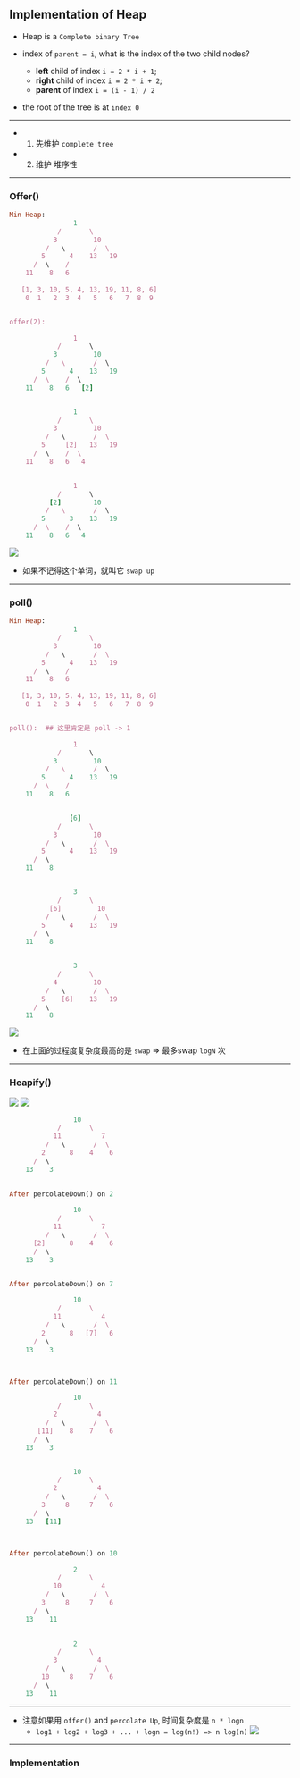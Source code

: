 ## Implementation of Heap

- Heap is a `Complete binary Tree`

- index of `parent = i`, what is the index of the two child nodes?
  - **left** child of index `i = 2 * i + 1`;
  - **right** child of index `i = 2 * i + 2`;
  - **parent** of index `i = (i - 1) / 2`
- the root of the tree is at `index 0`
---
- 1. 先维护 `complete tree`
- 2. 维护 堆序性
---

### Offer()


```ruby
Min Heap:
                1
            /       \ 
           3         10
         /   \       /  \
        5      4    13   19
      /  \    /
    11    8   6 
  
   [1, 3, 10, 5, 4, 13, 19, 11, 8, 6] 
    0  1   2  3  4   5   6   7  8  9


offer(2):

                1
            /       \ 
           3         10
         /   \       /  \
        5      4    13   19
      /  \    /  \
    11    8   6   [2]


                1
            /       \ 
           3         10
         /   \       /  \
        5     [2]   13   19
      /  \    /  \
    11    8   6   4


                1
            /       \ 
          [2]        10
         /   \       /  \
        5      3    13   19
      /  \    /  \
    11    8   6   4
```

![](img/2023-01-18-23-43-44.png)
- 如果不记得这个单词，就叫它 `swap up`

---

### poll()

```ruby
Min Heap:
                1
            /       \ 
           3         10
         /   \       /  \
        5      4    13   19
      /  \    /
    11    8   6 
  
   [1, 3, 10, 5, 4, 13, 19, 11, 8, 6] 
    0  1   2  3  4   5   6   7  8  9


poll():  ## 这里肯定是 poll -> 1

                1
            /       \ 
           3         10
         /   \       /  \
        5      4    13   19
      /  \    /
    11    8   6 


               [6]
            /       \ 
           3         10
         /   \       /  \
        5      4    13   19
      /  \    
    11    8 


                3
            /       \ 
          [6]         10
         /   \       /  \
        5      4    13   19
      /  \    
    11    8 


                3
            /       \ 
           4         10
         /   \       /  \
        5    [6]    13   19
      /  \    
    11    8 
```

![](img/2023-01-18-23-55-11.png)

- 在上面的过程度复杂度最高的是 `swap` => 最多swap `logN` 次

---

### Heapify()

![](img/2023-01-18-23-58-43.png)
![](img/2023-01-19-00-55-53.png)

```ruby
                10
            /       \ 
           11          7
         /   \       /  \
        2      8    4    6
      /  \    
    13    3   
    

After percolateDown() on 2

                10
            /       \ 
           11          7
         /   \       /  \
      [2]      8    4    6
      /  \    
    13    3  


After percolateDown() on 7

                10
            /       \ 
           11          4
         /   \       /  \
        2      8   [7]   6
      /  \    
    13    3  



After percolateDown() on 11

                10
            /       \ 
           2          4
         /   \       /  \
       [11]    8    7    6
      /  \    
    13    3  


                10
            /       \ 
           2          4
         /   \       /  \
        3     8     7    6
      /  \    
    13   [11]  



After percolateDown() on 10

                2
            /       \ 
           10          4
         /   \       /  \
        3     8     7    6
      /  \    
    13    11 
    

                2
            /       \ 
           3          4
         /   \       /  \
        10     8    7    6
      /  \    
    13    11 
```


---
- 注意如果用 `offer()` and `percolate Up`, 时间复杂度是 `n * logn`
  - `log1 + log2 + log3 + ... + logn = log(n!) => n log(n)`
![](img/2023-01-19-00-11-11.png)
---

### Implementation
